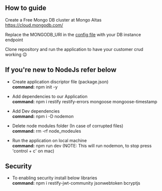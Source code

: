 
## How to guide

Create a Free Mongo DB cluster at Mongo Altas <br>
https://cloud.mongodb.com/

Replace the MONGODB_URI in the [config file](RestWithMongoDb/config.js) with your DB instance endpoint

Clone repository and run the application to have your customer crud working 😉

## If you're new to NodeJs refer below

- Create application discriptor file (package.json) <br>
  **command:** npm init -y
- Add dependencies to our Application <br>
  **command:** npm i restify restify-errors mongoose mongoose-timestamp
- Add Dev dependencies <br>
  **command:** npm i -D nodemon
- Delete node modules folder (In case of corrupted files) <br>
  **command:** rm -rf node_modeules

- Run the application on local machine <br>
  **command:** npm run dev (NOTE: This will run nodemon, to stop press 'control + c' on mac)
  
## Security

- To enabling security install below libraries <br>
  **command:** npm i restify-jwt-community jsonwebtoken bcryptjs
